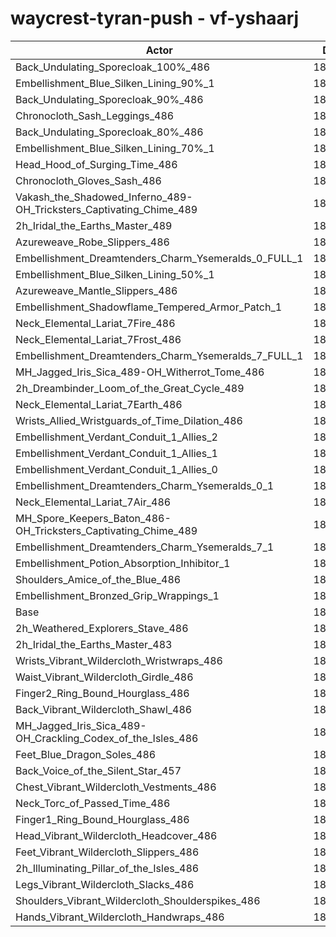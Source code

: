 # waycrest-tyran-push - vf-yshaarj
| Actor | DPS | Increase |
|---|:---:|:---:|
|Back_Undulating_Sporecloak_100%_486|188526|1.82%|
|Embellishment_Blue_Silken_Lining_90%_1|188513|1.81%|
|Back_Undulating_Sporecloak_90%_486|188202|1.64%|
|Chronocloth_Sash_Leggings_486|188114|1.59%|
|Back_Undulating_Sporecloak_80%_486|187858|1.45%|
|Embellishment_Blue_Silken_Lining_70%_1|187827|1.44%|
|Head_Hood_of_Surging_Time_486|187774|1.41%|
|Chronocloth_Gloves_Sash_486|187707|1.37%|
|Vakash_the_Shadowed_Inferno_489-OH_Tricksters_Captivating_Chime_489|187545|1.29%|
|2h_Iridal_the_Earths_Master_489|187415|1.22%|
|Azureweave_Robe_Slippers_486|187415|1.22%|
|Embellishment_Dreamtenders_Charm_Ysemeralds_0_FULL_1|187295|1.15%|
|Embellishment_Blue_Silken_Lining_50%_1|187052|1.02%|
|Azureweave_Mantle_Slippers_486|187001|0.99%|
|Embellishment_Shadowflame_Tempered_Armor_Patch_1|186962|0.97%|
|Neck_Elemental_Lariat_7Fire_486|186841|0.91%|
|Neck_Elemental_Lariat_7Frost_486|186816|0.89%|
|Embellishment_Dreamtenders_Charm_Ysemeralds_7_FULL_1|186537|0.74%|
|MH_Jagged_Iris_Sica_489-OH_Witherrot_Tome_486|186461|0.70%|
|2h_Dreambinder_Loom_of_the_Great_Cycle_489|186459|0.70%|
|Neck_Elemental_Lariat_7Earth_486|186323|0.63%|
|Wrists_Allied_Wristguards_of_Time_Dilation_486|186285|0.60%|
|Embellishment_Verdant_Conduit_1_Allies_2|186222|0.57%|
|Embellishment_Verdant_Conduit_1_Allies_1|186209|0.56%|
|Embellishment_Verdant_Conduit_1_Allies_0|186205|0.56%|
|Embellishment_Dreamtenders_Charm_Ysemeralds_0_1|186198|0.56%|
|Neck_Elemental_Lariat_7Air_486|186062|0.48%|
|MH_Spore_Keepers_Baton_486-OH_Tricksters_Captivating_Chime_489|185856|0.37%|
|Embellishment_Dreamtenders_Charm_Ysemeralds_7_1|185596|0.23%|
|Embellishment_Potion_Absorption_Inhibitor_1|185495|0.18%|
|Shoulders_Amice_of_the_Blue_486|185316|0.08%|
|Embellishment_Bronzed_Grip_Wrappings_1|185185|0.01%|
|Base|185165|0.00%|
|2h_Weathered_Explorers_Stave_486|185086|-0.04%|
|2h_Iridal_the_Earths_Master_483|185026|-0.08%|
|Wrists_Vibrant_Wildercloth_Wristwraps_486|185022|-0.08%|
|Waist_Vibrant_Wildercloth_Girdle_486|184984|-0.10%|
|Finger2_Ring_Bound_Hourglass_486|184965|-0.11%|
|Back_Vibrant_Wildercloth_Shawl_486|184905|-0.14%|
|MH_Jagged_Iris_Sica_489-OH_Crackling_Codex_of_the_Isles_486|184772|-0.21%|
|Feet_Blue_Dragon_Soles_486|184725|-0.24%|
|Back_Voice_of_the_Silent_Star_457|184633|-0.29%|
|Chest_Vibrant_Wildercloth_Vestments_486|184521|-0.35%|
|Neck_Torc_of_Passed_Time_486|184507|-0.36%|
|Finger1_Ring_Bound_Hourglass_486|184500|-0.36%|
|Head_Vibrant_Wildercloth_Headcover_486|184476|-0.37%|
|Feet_Vibrant_Wildercloth_Slippers_486|184440|-0.39%|
|2h_Illuminating_Pillar_of_the_Isles_486|184170|-0.54%|
|Legs_Vibrant_Wildercloth_Slacks_486|184139|-0.55%|
|Shoulders_Vibrant_Wildercloth_Shoulderspikes_486|184138|-0.55%|
|Hands_Vibrant_Wildercloth_Handwraps_486|183765|-0.76%|
